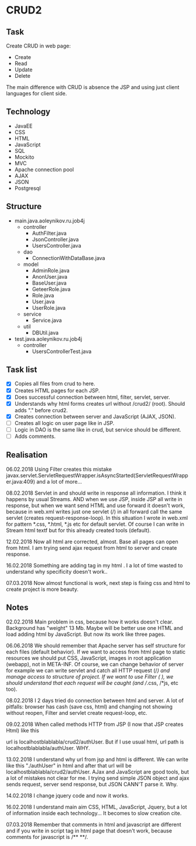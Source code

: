 # CRUD2


## Task

Create CRUD in web page:
- 	Create
- 	Read
- 	Update
- 	Delete

The main difference with CRUD is absence the JSP and using just client languages for client side.



## Technology
 	
- 	JavaEE	
- 	CSS
- 	HTML
- 	JavaScript
- 	SQL
- 	Mockito
-	MVC	
-	Apache connection pool
- 	AJAX
-	JSON
- 	Postgresql

## Structure

-	main.java.aoleynikov.ru.job4j
	+ 	controller
		+	AuthFilter.java
		+	JsonController.java
		+	UsersController.java
	+ 	dao
		+	ConnectionWithDataBase.java
	+ 	model
		+	AdminRole.java
		+	AnonUser.java
		+	BaseUser.java
		+	GeteerRole.java
		+	Role.java
		+	User.java
		+	UserRole.java
	+ 	service
		+	Service.java	
	+ 	util
		+	DBUtil.java
-	test.java.aoleynikov.ru.job4j
	+ 	controller
		+	UsersControllerTest.java
		
## Task list 

- [x] Copies all files from crud to here. 
- [x] Creates HTML pages for each JSP.
- [x] Does successful connection between html, filter, servlet, server.
- [x] Understands why html forms creates url without /crud2/ (root). Should adds "." before crud2.
- [x] Creates connection between server and JavaScript (AJAX, JSON). 
- [ ] Creates all logic on user page like in JSP.
- [ ] Logic in DAO is the same like in crud, but service should be different.
- [ ] Adds comments.

## Realisation

06.02.2018
Using Filter creates this mistake javax.servlet.ServletRequestWrapper.isAsyncStarted(ServletRequestWrapper.java:409) and a lot of more...   

08.02.2018
Servlet in and should write in response all information. I think it happens by usual Streams. AND when we use JSP, inside JSP all write in response, but when we want send HTML and use forward it doesn't work, because in web.xml writes just one servlet (/) in all forward call the same servlet (creates request-response-loop). In this situation I wrote in web.xml for pattern *.css, *.html, *.js etc for default servlet. Of course I can write in Stream html textf but for this already created tools (default).    

12.02.2018
Now all html are corrected, almost. Base all pages can open from html.   I am trying send ajax request from html to server and create response.

16.02.2018
Something are adding tag in my html <tbody>. I a lot of time wasted to understand why specificity doesn't work..   

07.03.2018
Now almost  functional is work, next step is fixing css and html to create project is more beauty.
 
## Notes

02.02.2018
Main problem in css, because how it works doesn't clear. Background has "weight" 13 Mb. Maybe will be better use one HTML and 
load adding html by JavaScript. But now its work like three pages.

06.06.2018
We should remember that Apache server has self structure for each files (default behavior). If we want to access from html page to static resources we should 
put CSS, JavaScript, images in root application (webapp), not in META-INF. Of course, we can change behavior of server for example we can write servlet and catch all HTTP request (/*) and manage access to structure of project.
If we want to use Filter (<filter> </filter>), we should understand that each request will be caught (and /*.css, /*js, etc too).    

08.02.2018
I 2 days tried do connection between html and server. A lot of pitfalls: browser has cash (save css, html) and changing not showing without reopen, Filter and servlet create request-loop, etc.

09.02.2018
When called methods HTTP from JSP (I now that JSP creates Html) like this <form action="authUser" method="post"> url is localhostblablabla/crud2/authUser. But if I use usual html, url path is localhostblablabla/authUser. WHY.

13.02.2018
I understand why url from jsp and html is different. We can write like this "./authUser" in html and after that url will be localhostblablabla/crud2/authUser.
AJax and JavaScript are good tools, but a lot of mistakes not clear for me. I trying send simple JSON object and ajax sends request, server send response, but JSON CANN'T parse it. Why.

14.02.2018
I change jquery code and now it works. 

16.02.2018
I understand main aim CSS, HTML, JavaScript, Jquery, but a lot of information inside each technology... It becomes to slow creation cite.

07.03.2018
Remember that comments in html and javascript are different and if you write <!-- --> in script tag in html page that doesn't work, because comments for javascript is /** **/.








